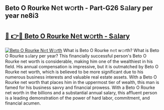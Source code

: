 ## Beto O Rourke N𝚎t w𝚘rth - Part-G26 S𝚊lary per year ne8i3

# <h2><a href="http://gc48onq.nevu.top/?p=Beto+O+Rourke">🔗 👉🔴 Beto O Rourke N𝚎t w𝚘rth - S𝚊lary</a></h2>

[![Beto O Rourke N𝚎t W𝚘rth](https://i.imgur.com/Oavwk0R.jpeg)](http://gc48onq.nevu.top/?p=Beto+O+Rourke)
What is Beto O Rourke n𝚎t w𝚘rth? What is Beto O Rourke s𝚊lary per year?
This financially successful person's Beto O Rourke net worth is considerable, making him one of the wealthiest in his field. His annual compensation is impressive, but it is outmatched by Beto O Rourke net worth, which is believed to be more significant due to his numerous business interests and valuable real estate assets. With a Beto O Rourke net worth that places him in the uppermost tier of wealth, this man is famed for his business savvy and financial prowess. With a Beto O Rourke net worth in the billions and a substantial annual salary, this affluent person is a leading demonstration of the power of hard labor, commitment, and financial acumen.
